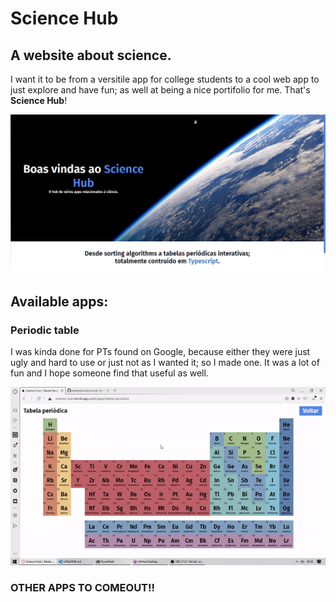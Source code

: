 # Science Hub
## A website about science.

I want it to be from a versitile app for college students to a cool web app to just explore and have fun; as well at being a nice portifolio for me. That's **Science Hub**!

![](assets/page-landing.png)

## Available apps:

### Periodic table
I was kinda done for PTs found on Google, because either they were just ugly and hard to use or just not as I wanted it; so I made one. It was a lot of fun and I hope someone find that useful as well.
    
![](assets/periodic-table.gif)

### OTHER APPS TO COMEOUT!!